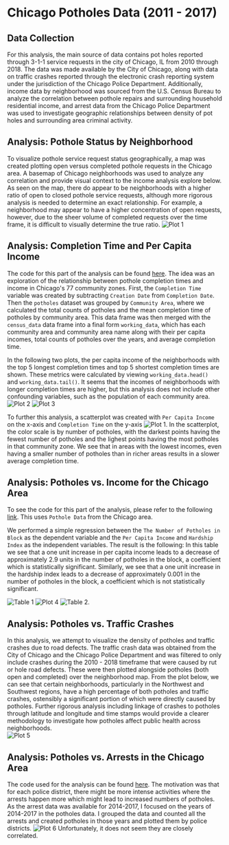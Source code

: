 # Chicago Potholes Data (2011 - 2017) 

## Data Collection
For this analysis, the main source of data contains pot holes reported through 3-1-1 service requests in the city of Chicago, IL from 2010 through 2018. The data was made available by the City of Chicago, along with data on traffic crashes reported through the electronic crash reporting system under the jurisdiction of the Chicago Police Department. Additionally, income data by neighborhood was sourced from the U.S. Census Bureau to analyze the correlation between pothole repairs and surrounding household residential income, and arrest data from the Chicago Police Department was used to investigate geographic relationships between density of pot holes and surrounding area criminal activity. 

## Analysis: Pothole Status by Neighborhood
To visualize pothole service request status geographically, a map was created plotting open versus completed pothole requests in the Chicago area. A basemap of Chicago neighborhoods was used to analyze any correlation and provide visual context to the income analysis explore below. As seen on the map, there do appear to be neighborhoods with a higher ratio of open to closed pothole service requests, although more rigorous analysis is needed to determine an exact relationship. For example, a neighborhood may appear to have a higher concentration of open requests, however, due to the sheer volume of completed requests over the time frame, it is difficult to visually determine the true ratio. 
![Plot 1](artifacts/pothole_status_map.png)

## Analysis: Completion Time and Per Capita Income
The code for this part of the analysis can be found [here](code/census-pot.ipynb).
The idea was an exploration of the relationship between pothole completion times and income in Chicago's 77 community zones. First, the `Completion Time` variable was created by subtracting `Creation Date` from `Completion Date`. Then the `potholes` dataset was grouped by `Community Area`, where we calculated the total counts of potholes and the mean completion time of potholes by community area. This data frame was then merged with the `census_data` data frame into a final form `working_data`, which has each community area and community area name along with their per capita incomes, total counts of potholes over the years, and average completion time.

In the following two plots, the per capita income of the neighborhoods with the top 5 longest completion times and top 5 shortest completion times are shown. These metrics were calculated by viewing `working_data.head() ` and `working_data.tail()`. It seems that the incomes of neighborhoods with longer completion times are higher, but this analysis does not include other confounding variables, such as the population of each community area. 
![Plot 2](artifacts/top_5.png)
![Plot 3](artifacts/bottom_5.png)

To further this analysis, a scatterplot was created with `Per Capita Income` on the x-axis and `Completion Time` on the y-axis ![Plot 1](artifacts/income_scatter.png).
In the scatterplot, the color scale is by number of potholes, with the darkest points having the fewest number of potholes and the lighest points having the most potholes in that community zone. We see that in areas with the lowest incomes, even having a smaller number of potholes than in richer areas results in a slower average completion time.

## Analysis: Potholes vs. Income for the Chicago Area 
To see the code for this part of the analysis, please refer to the following [link](Data_Cleaning/pothole_data/Pothole_data.ipynb). This uses `Pothole Data` from the Chicago area.

We performed a simple regression between the `The Number of Potholes in Block` as the dependent variable and the `Per Capita Income` and `Hardship Index` as the independent variables. The result is the following: 
In this table we see that a one unit increase in per capita income leads to a decrease of approximately 2.9 units in the number of potholes in the block, a coefficient which is statistically significant. Similarly, we see that a one unit increase in the hardship index leads to a decrease of approximately 0.001 in the number of potholes in the block, a coefficient which is not statistically significant.

![Table 1](artifacts/PotholeData_statistics.png) 
![Plot 4](artifacts/Scatter_plot.png) 
![Table 2](artifacts/pothole_income_regression.png). 

## Analysis: Potholes vs. Traffic Crashes
In this analysis, we attempt to visualize the density of potholes and traffic crashes due to road defects. The traffic crash data was obtained from the City of Chicago and the Chicago Police Department and was filtered to only include crashes during the 2010 - 2018 timeframe that were caused by rut or hole road defects. These were then plotted alongside potholes (both open and completed) over the neighborhood map. From the plot below, we can see that certain neighborhoods, particularly in the Northwest and Southwest regions, have a high percentage of both potholes and traffic crashes, ostensibly a significant portion of which were directly caused by potholes. Further rigorous analysis including linkage of crashes to potholes through latitude and longitude and time stamps would provide a clearer methodology to investigate how potholes affect public health across neighborhoods.  
![Plot 5](artifacts/dualmap.png)

## Analysis: Potholes vs. Arrests in the Chicago Area
The code used for the analysis can be found [here](code/arrestdata.ipynb).
The motivation was that for each police district, there might be more intense activities where the arrests happen more which might lead to increased numbers of potholes. As the arrest data was available for 2014-2017, I focused on the years of 2014-2017 in the potholes data. I grouped the data and counted all the arrests and created potholes in those years and plotted them by police districts.
![Plot 6](artifacts/arrests_and_potholes.png)
Unfortunately, it does not seem they are closely correlated.
